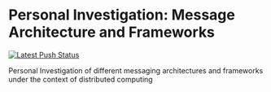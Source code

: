 # Personal Investigation: Message Architecture and Frameworks 
[![Latest Push Status](https://github.com/Lhayes32/pi_msg_arch_fram/actions/workflows/kvs_build.yml/badge.svg?branch=main&event=push)](https://github.com/Lhayes32/pi_msg_arch_fram/actions/workflows/kvs_build.yml)


Personal Investigation of different messaging architectures and frameworks under the context of distributed computing
